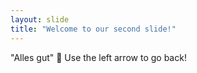 ```yaml
---
layout: slide
title: "Welcome to our second slide!"
---
```

"Alles gut" 🚱
Use the left arrow to go back!
